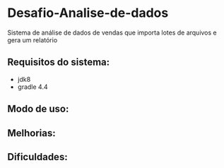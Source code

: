 # Desafio-Analise-de-dados

Sistema de análise de dados de vendas que importa lotes de arquivos e gera um relatório

Requisitos do sistema:
-------

* jdk8
* gradle 4.4

Modo de uso:
-------

Melhorias:
-------

Dificuldades:
-------

